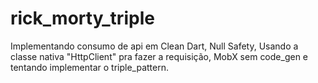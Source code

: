 # rick_morty_triple

Implementando consumo de api em Clean Dart, Null Safety, Usando a classe nativa "HttpClient" pra fazer a requisição, MobX sem code_gen e tentando implementar o triple_pattern.
